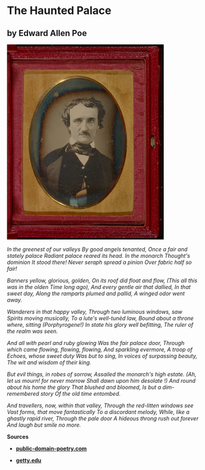 # The Haunted Palace
## by Edward Allen Poe

![Photo of Edward Allen Poe](img/poe.png)

_In the greenest of our valleys
By good angels tenanted,
Once a fair and stately palace 
Radiant palace reared its head.
In the monarch Thought's dominion 
It stood there!
Never seraph spread a pinion
Over fabric half so fair!_

_Banners yellow, glorious, golden,
On its roof did float and flow,
(This all this was in the olden
Time long ago),
And every gentle air that dallied,
In that sweet day,
Along the ramparts plumed and pallid,
A winged odor went away._

_Wanderers in that happy valley,
Through two luminous windows, saw
Spirits moving musically,
To a lute's well-tun&egrave;d law,
Bound about a throne where, sitting
(Porphyrogene!)
In state his glory well befitting,
The ruler of the realm was seen._

_And all with pearl and ruby glowing
Was the fair palace door,
Through which came flowing, flowing, flowing,
And sparkling evermore,
A troop of Echoes, whose sweet duty
Was but to sing,
In voices of surpassing beauty,
The wit and wisdom of their king._

_But evil things, in robes of sorrow,
Assailed the monarch's high estate.
(Ah, let us mourn! for never morrow
Shall dawn upon him desolate !)
And round about his home the glory
That blushed and bloomed,
Is but a dim-remembered story
Of the old time entombed._

_And travellers, now, within that valley,
Through the red-litten windows see
Vast forms, that move fantastically
To a discordant melody,
While, like a ghastly rapid river,
Through the pale door
A hideous throng rush out forever
And laugh but smile no more._

__Sources__

* __[public-domain-poetry.com](https://www.public-domain-poetry.com/edgar-allan-poe/haunted-palace-1738)__

* __[getty.edu](http://www.getty.edu/art/collection/objects/33002/unknown-maker-american-portrait-of-edgar-allan-poe-american-late-may-early-june-1849/)__
